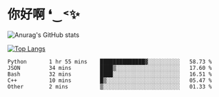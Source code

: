 # 你好啊 ❛‿˂✨

![Anurag's GitHub stats](https://github-readme-stats.vercel.app/api?username=ZombieFly&count_private=true&show_icons=true)

[![Top Langs](https://github-readme-stats.vercel.app/api/top-langs/?username=ZombieFly&layout=compact&count_private=true&hide=Ruby,makefile)](https://github.com/anuraghazra/github-readme-stats)

<!--START_SECTION:waka-->

```text
Python       1 hr 55 mins    ██████████████▓░░░░░░░░░░   58.73 %
JSON         34 mins         ████▒░░░░░░░░░░░░░░░░░░░░   17.60 %
Bash         32 mins         ████░░░░░░░░░░░░░░░░░░░░░   16.51 %
C++          10 mins         █▒░░░░░░░░░░░░░░░░░░░░░░░   05.47 %
Other        2 mins          ▒░░░░░░░░░░░░░░░░░░░░░░░░   01.33 %
```

<!--END_SECTION:waka-->
